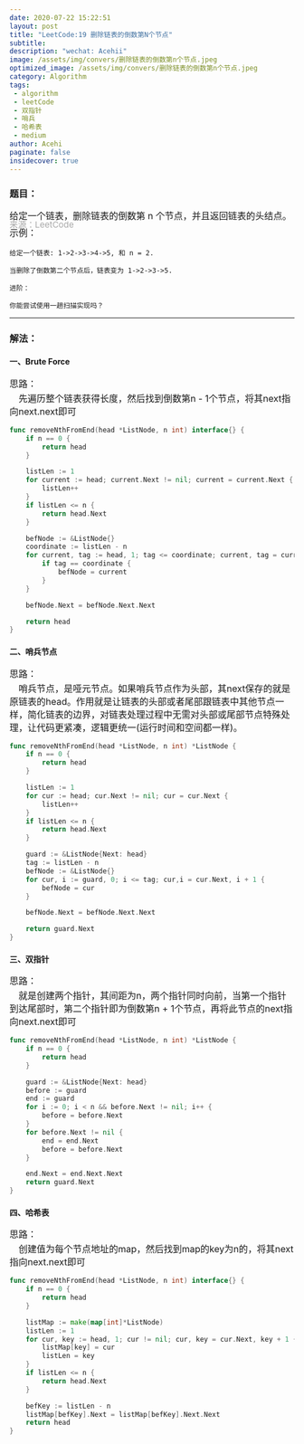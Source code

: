 ```yaml
---
date: 2020-07-22 15:22:51
layout: post
title: "LeetCode:19 删除链表的倒数第N个节点"
subtitle:
description: "wechat: Acehii"
image: /assets/img/convers/删除链表的倒数第n个节点.jpeg
optimized_image: /assets/img/convers/删除链表的倒数第n个节点.jpeg
category: Algorithm
tags:
 - algorithm
 - leetCode
 - 双指针
 - 哨兵
 - 哈希表
 - medium
author: Acehi
paginate: false
insidecover: true
---
```


<style>
.p-style {
    margin: 3px 0 0 0 !important;
    font-size:16px !important;
    line-height:23px !important;
}
.div-style {
    font-size:16px !important;
    line-height:23px !important;
}

.attention-style {
    font-size:16px !important;
    margin: 3px 0 0 0 !important;
    line-height:23px !important;
    color: #ff0a16 !important;
}
.a-style {
    color: darkgrey !important;
    margin: 2px 0 0 0 !important;
    font-size:15px !important;
    line-height:1px !important;
    text-decoration:none !important;
}
</style>


### 题目：
<div class="div-style">
    <p class="p-style">给定一个链表，删除链表的倒数第 n 个节点，并且返回链表的头结点。</p>
    <p class="p-style"><a href="https://leetcode-cn.com/problems/remove-nth-node-from-end-of-list/" class="a-style">来源：LeetCode</a></p>
    <p class="p-style">示例：</p>
</div>

````
给定一个链表: 1->2->3->4->5, 和 n = 2.

当删除了倒数第二个节点后，链表变为 1->2->3->5.

进阶：

你能尝试使用一趟扫描实现吗？
````
---
### 解法：

#### 一、Brute Force

<p class="p-style">思路：</p>
<p class="p-style">&emsp;先遍历整个链表获得长度，然后找到倒数第n - 1个节点，将其next指向next.next即可</p>

```go
func removeNthFromEnd(head *ListNode, n int) interface{} {
    if n == 0 {
        return head
    }

    listLen := 1
    for current := head; current.Next != nil; current = current.Next {
        listLen++
    }
    if listLen <= n {
        return head.Next
    }

    befNode := &ListNode{}
    coordinate := listLen - n
    for current, tag := head, 1; tag <= coordinate; current, tag = current.Next, tag + 1 {
        if tag == coordinate {
            befNode = current
        }
    }

    befNode.Next = befNode.Next.Next

    return head
}

```

#### 二、哨兵节点

<p class="p-style">思路：</p>
<p class="p-style">&emsp;哨兵节点，是哑元节点。如果哨兵节点作为头部，其next保存的就是原链表的head。作用就是让链表的头部或者尾部跟链表中其他节点一样，简化链表的边界，对链表处理过程中无需对头部或尾部节点特殊处理，让代码更紧凑，逻辑更统一(运行时间和空间都一样)。</p>

````go
func removeNthFromEnd(head *ListNode, n int) *ListNode {
    if n == 0 {
        return head
    }

    listLen := 1
    for cur := head; cur.Next != nil; cur = cur.Next {
        listLen++
    }
    if listLen <= n {
        return head.Next
    }

    guard := &ListNode{Next: head}
    tag := listLen - n
    befNode := &ListNode{}
    for cur, i := guard, 0; i <= tag; cur,i = cur.Next, i + 1 {
        befNode = cur
    }

    befNode.Next = befNode.Next.Next

    return guard.Next
}
````


#### 三、双指针

<p class="p-style">思路：</p>
<p class="p-style">&emsp;就是创建两个指针，其间距为n，两个指针同时向前，当第一个指针到达尾部时，第二个指针即为倒数第n + 1个节点，再将此节点的next指向next.next即可</p>

````go
func removeNthFromEnd(head *ListNode, n int) *ListNode {
    if n == 0 {
        return head
    }

    guard := &ListNode{Next: head}
    before := guard
    end := guard
    for i := 0; i < n && before.Next != nil; i++ {
        before = before.Next
    }
    for before.Next != nil {
        end = end.Next
        before = before.Next
    }

    end.Next = end.Next.Next
    return guard.Next
}
````


#### 四、哈希表

<p class="p-style">思路：</p>
<p class="p-style">&emsp;创建值为每个节点地址的map，然后找到map的key为n的，将其next指向next.next即可</p>

````go
func removeNthFromEnd(head *ListNode, n int) interface{} {
    if n == 0 {
        return head
    }

    listMap := make(map[int]*ListNode)
    listLen := 1
    for cur, key := head, 1; cur != nil; cur, key = cur.Next, key + 1 {
        listMap[key] = cur
        listLen = key
    }
    if listLen <= n {
        return head.Next
    }

    befKey := listLen - n
    listMap[befKey].Next = listMap[befKey].Next.Next
    return head
}
````
